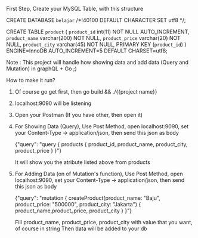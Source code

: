 First Step,
Create your MySQL Table, with this structure


CREATE DATABASE `belajar` /*!40100 DEFAULT CHARACTER SET utf8 */;

CREATE TABLE `product` (
  `product_id` int(11) NOT NULL AUTO_INCREMENT,
  `product_name` varchar(200) NOT NULL,
  `product_price` varchar(20) NOT NULL,
  `product_city` varchar(45) NOT NULL,
  PRIMARY KEY (`product_id`)
) ENGINE=InnoDB AUTO_INCREMENT=5 DEFAULT CHARSET=utf8;



Note : This project will handle how showing data and add data (Query and Mutation) in graphQL + Go ;)

How to make it run?
1. Of course go get first, then go build && ./{{project name}}

2. localhost:9090 will be listening

3. Open your Postman (If you have other, then open it)

4. For Showing Data (Query), Use Post Method, open localhost:9090, set your Content-Type -> application/json, then send this json as body

    {"query": "query { products { product_id, product_name, product_city, product_price } }"}

    It will show you the atribute listed above from products

5. For Adding Data (on of Mutation's function),  Use Post Method, open localhost:9090, set your Content-Type -> application/json, then send this json as body

    {"query": "mutation { createProduct(product_name: \"Baju\", product_price: \"500000\", product_city: \"Jakarta\") { product_name,product_price, product_city } }"}
    
    Fill product_name, product_price, product_city with value that you want, of course in string
    Then data will be added to your db